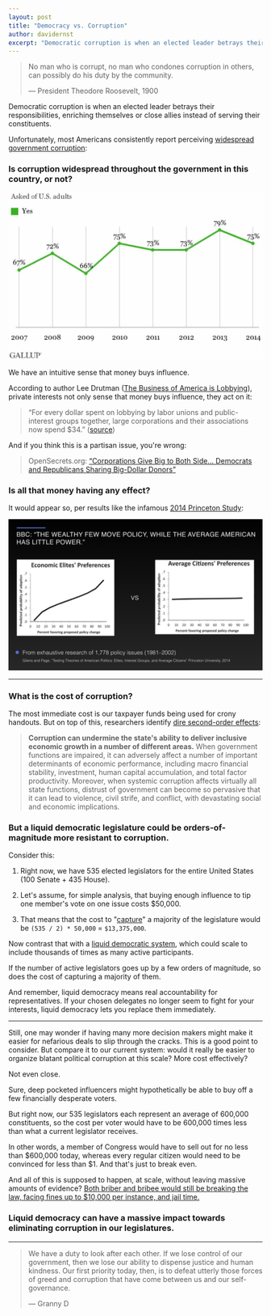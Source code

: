 ```yaml
---
layout: post
title: "Democracy vs. Corruption"
author: davidernst
excerpt: "Democratic corruption is when an elected leader betrays their responsibilities to their voters, enriching themselves or close allies instead. Unfortunately, most Americans consistently report seeing widespread government corruption..."
---
```


> No man who is corrupt, no man who condones corruption in others, can possibly do his duty by the community.
>
> — President Theodore Roosevelt, 1900

Democratic corruption is when an elected leader betrays their responsibilities, enriching themselves or close allies instead of serving their constituents.

Unfortunately, most Americans consistently report perceiving [widespread government corruption](http://www.gallup.com/poll/185759/widespread-government-corruption.aspx):

### Is corruption widespread throughout the government in this country, or not?

![](/assets/article_images/2017-08-27-democracy-vs-corruption/gallup-is-corruption-widespread.jpg)

We have an intuitive sense that money buys influence.

According to author Lee Drutman ([The Business of America is Lobbying](http://www.oxfordscholarship.com/view/10.1093/acprof:oso/9780190215514.001.0001/acprof-9780190215514)), private interests not only sense that money buys influence, they act on it:

> “For every dollar spent on lobbying by labor unions and public-interest groups together, large corporations and their associations now spend $34.” ([source](https://www.theatlantic.com/business/archive/2015/04/how-corporate-lobbyists-conquered-american-democracy/390822/))

And if you think this is a partisan issue, you're wrong:

> OpenSecrets.org: [“Corporations Give Big to Both Side... Democrats and Republicans Sharing Big-Dollar Donors”](https://www.opensecrets.org/news/2010/11/democrats-and-republicans-sharing-b/)

### Is all that money having any effect?

It would appear so, per results like the infamous [2014 Princeton Study](http://www.bbc.com/news/blogs-echochambers-27074746):

[![](/assets/article_images/2017-08-27-democracy-vs-corruption/Princeton-Study.png)](/assets/article_images/2017-08-27-democracy-vs-corruption/Princeton-Study.png)

------------

### What is the cost of corruption?

The most immediate cost is our taxpayer funds being used for crony handouts. But on top of this, researchers identify [dire second-order effects](http://www.imf.org/external/pubs/ft/sdn/2016/sdn1605.pdf):

> **Corruption can undermine the state's ability to deliver inclusive economic growth in a
number of different areas.** When government functions are impaired, it can adversely affect a
number of important determinants of economic performance, including macro financial stability,
investment, human capital accumulation, and total factor productivity. Moreover, when systemic
corruption affects virtually all state functions, distrust of government can become so pervasive that it
can lead to violence, civil strife, and conflict, with devastating social and economic implications.

### But a liquid democratic legislature could be orders-of-magnitude more resistant to corruption.

Consider this:

1. Right now, we have 535 elected legislators for the entire United States (100 Senate + 435 House).

1. Let's assume, for simple analysis, that buying enough influence to tip one member's vote on one issue costs $50,000.

1. That means that the cost to "[capture](https://en.wikipedia.org/wiki/Regulatory_capture)" a majority of the legislature would be `(535 / 2) * 50,000` = `$13,375,000`.

Now contrast that with a [liquid democratic system](/2016/09/21/what-is-liquid-democracy/), which could scale to include thousands of times as many active participants.

If the number of active legislators goes up by a few orders of magnitude, so does the cost of capturing a majority of them.

And remember, liquid democracy means real accountability for representatives. If your chosen delegates no longer seem to fight for your interests, liquid democracy lets you replace them immediately.

------------

Still, one may wonder if having many more decision makers might make it easier for nefarious deals to slip through the cracks. This is a good point to consider. But compare it to our current system: would it really be easier to organize blatant political corruption at this scale? More cost effectively?

Not even close.

Sure, deep pocketed influencers might hypothetically be able to buy off a few financially desperate voters.

But right now, our 535 legislators each represent an average of 600,000 constituents, so the cost per voter would have to be 600,000 times less than what a current legislator receives.

In other words, a member of Congress would have to sell out for no less than $600,000 today, whereas every regular citizen would need to be convinced for less than $1. And that's just to break even.

And all of this is supposed to happen, at scale, without leaving massive amounts of evidence? [Both briber and bribee would still be breaking the law, facing fines up to $10,000 per instance, and jail time.](https://www.law.cornell.edu/uscode/text/18/597)

### Liquid democracy can have a massive impact towards eliminating corruption in our legislatures.

------------

> We have a duty to look after each other. If we lose control of our government, then we lose our ability to dispense justice and human kindness. Our first priority today, then, is to defeat utterly those forces of greed and corruption that have come between us and our self-governance.
>
> — Granny D
